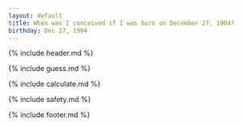 ```yaml
---
layout: default
title: When was I conceived if I was born on December 27, 1904?
birthday: Dec 27, 1904
---
```


{% include header.md %}

{% include guess.md %}

{% include calculate.md %}

{% include safety.md %}

{% include footer.md %}




